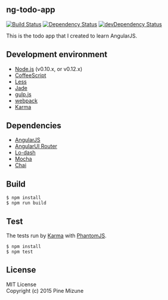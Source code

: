 ng-todo-app
-----------

[![Build Status](https://img.shields.io/travis/pine613/ng-todo-app/master.svg?style=flat-square)](https://travis-ci.org/pine613/ng-todo-app)
[![Dependency Status](https://img.shields.io/david/pine613/ng-todo-app.svg?style=flat-square)](https://david-dm.org/pine613/ng-todo-app)
[![devDependency Status](https://img.shields.io/david/dev/pine613/ng-todo-app.svg?style=flat-square)](https://david-dm.org/pine613/ng-todo-app#info=devDependencies)

This is the todo app that I created to learn AngularJS.

## Development environment

 - [Node.js](https://nodejs.org/) (v0.10.x, or v0.12.x)
 - [CoffeeScript](http://coffeescript.org/)
 - [Less](http://lesscss.org/)
 - [Jade](http://jade-lang.com/)
 - [gulp.js](http://gulpjs.com/)
 - [webpack](http://webpack.github.io/)
 - [Karma](http://karma-runner.github.io/)


## Dependencies

 - [AngularJS](https://angularjs.org/)
 - [AngularUI Router](https://github.com/angular-ui/ui-router)
 - [Lo-dash](https://lodash.com/)
 - [Mocha](http://mochajs.org/)
 - [Chai](http://chaijs.com/)


## Build

```
$ npm install
$ npm run build
```

## Test
The tests run by [Karma](http://karma-runner.github.io/) with [PhantomJS](http://phantomjs.org/).

```
$ npm install
$ npm test
```

## License
MIT License<br />
Copyright (c) 2015 Pine Mizune
